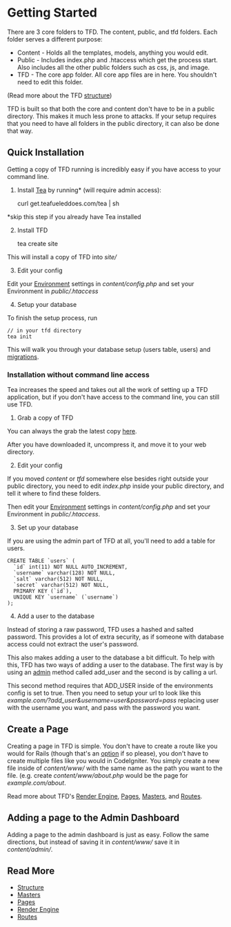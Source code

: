 # Getting Started

There are 3 core folders to TFD. The content, public, and tfd folders. Each folder serves a different purpose:

* Content - Holds all the templates, models, anything you would edit.
* Public - Includes index.php and .htaccess which get the process start. Also includes all the other public folders such as css, js, and image.
* TFD - The core app folder. All core app files are in here. You shouldn't need to edit this folder.

(Read more about the TFD [structure](structure))

TFD is built so that both the core and content don't have to be in a public directory. This makes it much less prone to attacks. If your setup requires that you need to have all folders in the public directory, it can also be done that way.

## Quick Installation

Getting a copy of TFD running is incredibly easy if you have access to your command line.

1) Install [Tea](tea) by running* (will require admin access):

	curl get.teafueleddoes.com/tea | sh

*skip this step if you already have Tea installed

2) Install TFD

	tea create site

This will install a copy of TFD into *site/*

3) Edit your config

Edit your [Environment](environments) settings in *content/config.php* and set your Environment in *public/.htaccess*

4) Setup your database

To finish the setup process, run

	// in your tfd directory
	tea init

This will walk you through your database setup (users table, users) and [migrations](tea/migrations).

### Installation without command line access

Tea increases the speed and takes out all the work of setting up a TFD application, but if you don't have access to the command line, you can still use TFD.

1) Grab a copy of TFD

You can always the grab the latest copy [here](http://get.teafueleddoes.com/latest.tar.gz).

After you have downloaded it, uncompress it, and move it to your web directory.

2) Edit your config

If you moved *content* or *tfd* somewhere else besides right outside your public directory, you need to edit *index.php* inside your public directory, and tell it where to find these folders.

Then edit your [Environment](environments) settings in *content/config.php* and set your Environment in *public/.htaccess*.

3) Set up your database

If you are using the admin part of TFD at all, you'll need to add a table for users.

	CREATE TABLE `users` (
	  `id` int(11) NOT NULL AUTO_INCREMENT,
	  `username` varchar(128) NOT NULL,
	  `salt` varchar(512) NOT NULL,
	  `secret` varchar(512) NOT NULL,
	  PRIMARY KEY (`id`),
	  UNIQUE KEY `username` (`username`)
	);

4) Add a user to the database

Instead of storing a raw password, TFD uses a hashed and salted password. This provides a lot of extra security, as if someone with database access could not extract the user's password.

This also makes adding a user to the database a bit difficult. To help with this, TFD has two ways of adding a user to the database. The first way is by using an [admin](admin) method called add_user and the second is by calling a url.

This second method requires that ADD_USER inside of the environments config is set to true. Then you need to setup your url to look like this *example.com/?add_user&username=user&password=pass* replacing user with the username you want, and pass with the password you want.

## Create a Page

Creating a page in TFD is simple. You don't have to create a route like you would for Rails (though that's an [option](routes) if so please), you don't have to create multiple files like you would in CodeIgniter. You simply create a new file inside of *content/www/* with the same name as the path you want to the file. (e.g. create *content/www/about.php* would be the page for *example.com/about*.

Read more about TFD's [Render Engine](render-engine), [Pages](pages), [Masters](masters), and [Routes](routes).

## Adding a page to the Admin Dashboard

Adding a page to the admin dashboard is just as easy. Follow the same directions, but instead of saving it in *content/www/* save it in *content/admin/*.

## Read More

* [Structure](structure)
* [Masters](masters)
* [Pages](pages)
* [Render Engine](render-engine)
* [Routes](routes)